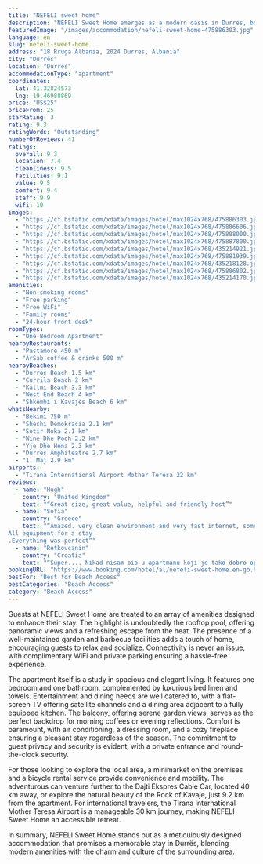 ```yaml
---
title: "NEFELI sweet home"
description: "NEFELI Sweet Home emerges as a modern oasis in Durrës, boasting a comprehensive renovation that positions it as a prime choice for travelers seeking both comfort and convenience."
featuredImage: "/images/accommodation/nefeli-sweet-home-475886303.jpg"
language: en
slug: nefeli-sweet-home
address: "18 Rruga Albania, 2024 Durrës, Albania"
city: "Durrës"
location: "Durrës"
accommodationType: "apartment"
coordinates:
  lat: 41.32824573
  lng: 19.46988869
price: "US$25"
priceFrom: 25
starRating: 3
rating: 9.3
ratingWords: "Outstanding"
numberOfReviews: 41
ratings:
  overall: 9.3
  location: 7.4
  cleanliness: 9.5
  facilities: 9.1
  value: 9.5
  comfort: 9.4
  staff: 9.9
  wifi: 10
images:
  - "https://cf.bstatic.com/xdata/images/hotel/max1024x768/475886303.jpg?k=5b4b1dd56fd97f49fedef54201d2629ca13b2beb89a2925659d7486c010f387b&o=&hp=1"
  - "https://cf.bstatic.com/xdata/images/hotel/max1024x768/475886606.jpg?k=d28fed7f0eb5d015fd8fd92a28db826478d7ae9ec1ff3c419652230203ee3f59&o=&hp=1"
  - "https://cf.bstatic.com/xdata/images/hotel/max1024x768/475888000.jpg?k=57a961db8470433120f67e83f4af8dd3cc4feff95950c6eb4598b8c2d20959b7&o=&hp=1"
  - "https://cf.bstatic.com/xdata/images/hotel/max1024x768/475887800.jpg?k=181a63094a9c167f0c3d1346003747af3104fa4922be7ed4e5553487f0e2a433&o=&hp=1"
  - "https://cf.bstatic.com/xdata/images/hotel/max1024x768/435214921.jpg?k=2e96901636894da6d6ed962d80696747193c4f12f9737b5665f87d4145d7fcba&o=&hp=1"
  - "https://cf.bstatic.com/xdata/images/hotel/max1024x768/475881939.jpg?k=9bad68ee5765a7ef4c81cbadbdc5c14eaec3ebe9807472071b64fac2f097ccc6&o=&hp=1"
  - "https://cf.bstatic.com/xdata/images/hotel/max1024x768/435218128.jpg?k=6a0b297984c4194d1812f05e659503e4a9eb050f25dea9688fb86754421faff0&o=&hp=1"
  - "https://cf.bstatic.com/xdata/images/hotel/max1024x768/475886802.jpg?k=f4cd0d41e2880f3efc49a52e9a25f5d3256dba560ac7ef46fb239b14e3534351&o=&hp=1"
  - "https://cf.bstatic.com/xdata/images/hotel/max1024x768/435214170.jpg?k=63d98d34071d529ebd8ab066f01ad7c8f64bd680ac6b5ed613e9cb74b11fb201&o=&hp=1"
amenities:
  - "Non-smoking rooms"
  - "Free parking"
  - "Free WiFi"
  - "Family rooms"
  - "24-hour front desk"
roomTypes:
  - "One-Bedroom Apartment"
nearbyRestaurants:
  - "Pastamore 450 m"
  - "ArSab coffee & drinks 500 m"
nearbyBeaches:
  - "Durres Beach 1.5 km"
  - "Currila Beach 3 km"
  - "Kallmi Beach 3.3 km"
  - "West End Beach 4 km"
  - "Shkëmbi i Kavajës Beach 6 km"
whatsNearby:
  - "Bekimi 750 m"
  - "Sheshi Demokracia 2.1 km"
  - "Sotir Noka 2.1 km"
  - "Wine Dhe Pooh 2.2 km"
  - "Yje Dhe Hena 2.3 km"
  - "Durres Amphiteatre 2.7 km"
  - "1. Maj 2.9 km"
airports:
  - "Tirana International Airport Mother Teresa 22 km"
reviews:
  - name: "Hugh"
    country: "United Kingdom"
    text: "“Great size, great value, helpful and friendly host”"
  - name: "Sofia"
    country: "Greece"
    text: "“Amazed. very clean environment and very fast internet, something I really needed
All equipment for a stay
.Everything was perfect”"
  - name: "Retkovcanin"
    country: "Croatia"
    text: "“Super.... Nikad nisam bio u apartmanu koji je tako dobro opremljen.”"
bookingURL: "https://www.booking.com/hotel/al/nefeli-sweet-home.en-gb.html?aid=8035640"
bestFor: "Best for Beach Access"
bestCategories: "Beach Access"
category: "Beach Access"
---
```


Guests at NEFELI Sweet Home are treated to an array of amenities designed to enhance their stay. The highlight is undoubtedly the rooftop pool, offering panoramic views and a refreshing escape from the heat. The presence of a well-maintained garden and barbecue facilities adds a touch of home, encouraging guests to relax and socialize. Connectivity is never an issue, with complimentary WiFi and private parking ensuring a hassle-free experience.

The apartment itself is a study in spacious and elegant living. It features one bedroom and one bathroom, complemented by luxurious bed linen and towels. Entertainment and dining needs are well catered to, with a flat-screen TV offering satellite channels and a dining area adjacent to a fully equipped kitchen. The balcony, offering serene garden views, serves as the perfect backdrop for morning coffees or evening reflections. Comfort is paramount, with air conditioning, a dressing room, and a cozy fireplace ensuring a pleasant stay regardless of the season. The commitment to guest privacy and security is evident, with a private entrance and round-the-clock security.

For those looking to explore the local area, a minimarket on the premises and a bicycle rental service provide convenience and mobility. The adventurous can venture further to the Dajti Ekspres Cable Car, located 40 km away, or explore the natural beauty of the Rock of Kavaje, just 9.2 km from the apartment. For international travelers, the Tirana International Mother Teresa Airport is a manageable 30 km journey, making NEFELI Sweet Home an accessible retreat.

In summary, NEFELI Sweet Home stands out as a meticulously designed accommodation that promises a memorable stay in Durrës, blending modern amenities with the charm and culture of the surrounding area.